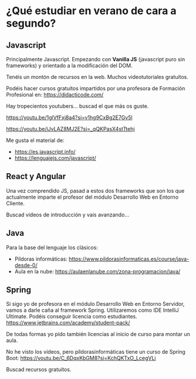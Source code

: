 # ¿Qué estudiar en verano de cara a segundo?

## Javascript

Principalmente Javascript. Empezando con **Vanilla JS** (javascript puro sin frameworks) y orientado a la modificación del DOM.

Tenéis un montón de recursos en la web. Muchos videotutoriales gratuítos.

Podéis hacer cursos gratuitos impartidos por una profesora de Formación Profesional en: https://didacticode.com/

Hay tropecientos youtubers... buscad el que más os guste.

https://youtu.be/1glVfFxj8a4?si=v1hg9CxBg2E7Gv5l

https://youtu.be/iJvLAZ8MJ2E?si=_qQKPasX4stTtehj


Me gusta el material de: 
- https://es.javascript.info/
- https://lenguajejs.com/javascript/

## React y Angular

Una vez comprendido JS, pasad a estos dos frameworks que son los que actualmente imparte el profesor del módulo Desarrollo Web en Entorno Cliente.

Buscad vídeos de introducción y vais avanzando...

## Java

Para la base del lenguaje los clásicos:

- Píldoras informáticas: https://www.pildorasinformaticas.es/course/java-desde-0/
- Aula en la nube: https://aulaenlanube.com/zona-programacion/java/

## Spring

Si sigo yo de profesora en el módulo Desarrollo Web en Entorno Servidor, vamos a darle caña al framework Spring. Utilizaremos como IDE IntelliJ Ultimate. Podéis conseguir licencia como estudiantes. https://www.jetbrains.com/academy/student-pack/

De todas formas yo pido también licencias al inicio de curso para montar un aula.

No he visto los vídeos, pero píldorasinformáticas tiene un curso de Spring Boot: https://youtu.be/C_6DqxKbGM8?si=KchQKTxO_LcegVLi

Buscad recursos gratuítos.





